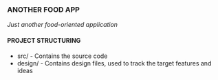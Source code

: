 ### ANOTHER FOOD APP

*Just another food-oriented application*

#### PROJECT STRUCTURING
* src/ - Contains the source code
* design/ - Contains design files, used to track the target features and ideas